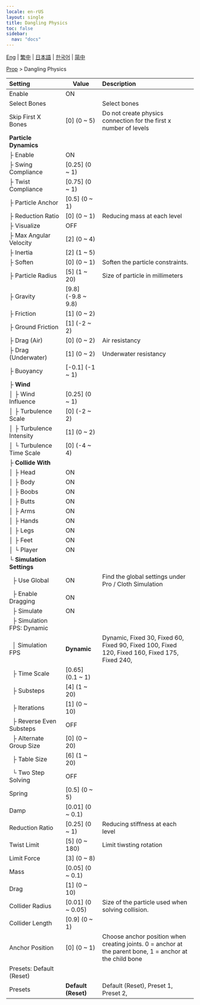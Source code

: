 ```yaml
---
locale: en-rUS
layout: single
title: Dangling Physics
toc: false
sidebar:
  nav: "docs"
---
```

[Eng](/dancexr/menu/2025.4/prop/cloth_physics) | [繁中](/tw/dancexr/menu/2025.4/prop/cloth_physics) | [日本語](/jp/dancexr/menu/2025.4/prop/cloth_physics) | [한국어](/kr/dancexr/menu/2025.4/prop/cloth_physics) | [简中](/zh/dancexr/menu/2025.4/prop/cloth_physics)

[Prop](../menu#Prop) > Dangling Physics



| Setting | Value | Description |
| :--- | --- | :--- |
| Enable | ON | 
| Select Bones || Select bones
| Skip First X Bones | [0] (0 ~ 5) | Do not create physics connection for the first x number of levels
| **Particle Dynamics** | | 
| ├&nbsp;Enable | ON | 
| ├&nbsp;Swing Compliance | [0.25] (0 ~ 1) | 
| ├&nbsp;Twist Compliance | [0.75] (0 ~ 1) | 
| ├&nbsp;Particle Anchor | [0.5] (0 ~ 1) | 
| ├&nbsp;Reduction Ratio | [0] (0 ~ 1) | Reducing mass at each level
| ├&nbsp;Visualize | OFF | 
| ├&nbsp;Max Angular Velocity | [2] (0 ~ 4) | 
| ├&nbsp;Inertia | [2] (1 ~ 5) | 
| ├&nbsp;Soften | [0] (0 ~ 1) | Soften the particle constraints.
| ├&nbsp;Particle Radius | [5] (1 ~ 20) | Size of particle in millimeters
| ├&nbsp;Gravity | [9.8] (-9.8 ~ 9.8) | 
| ├&nbsp;Friction | [1] (0 ~ 2) | 
| ├&nbsp;Ground Friction | [1] (-2 ~ 2) | 
| ├&nbsp;Drag (Air) | [0] (0 ~ 2) | Air resistancy
| ├&nbsp;Drag (Underwater) | [1] (0 ~ 2) | Underwater resistancy
| ├&nbsp;Buoyancy | [-0.1] (-1 ~ 1) | 
| ├&nbsp;**Wind** | | 
| │&nbsp;├&nbsp;Wind Influence | [0.25] (0 ~ 1) | 
| │&nbsp;├&nbsp;Turbulence Scale | [0] (-2 ~ 2) | 
| │&nbsp;├&nbsp;Turbulence Intensity | [1] (0 ~ 2) | 
| │&nbsp;└&nbsp;Turbulence Time Scale | [0] (-4 ~ 4) | 
| ├&nbsp;**Collide With** | | 
| │&nbsp;├&nbsp;Head | ON | 
| │&nbsp;├&nbsp;Body | ON | 
| │&nbsp;├&nbsp;Boobs | ON | 
| │&nbsp;├&nbsp;Butts | ON | 
| │&nbsp;├&nbsp;Arms | ON | 
| │&nbsp;├&nbsp;Hands | ON | 
| │&nbsp;├&nbsp;Legs | ON | 
| │&nbsp;├&nbsp;Feet | ON | 
| │&nbsp;└&nbsp;Player | ON | 
| └&nbsp;**Simulation Settings** | | 
| &nbsp;&nbsp;├&nbsp;Use Global | ON | Find the global settings under Pro / Cloth Simulation
| &nbsp;&nbsp;├&nbsp;Enable Dragging | ON | 
| &nbsp;&nbsp;├&nbsp;Simulate | ON | 
| &nbsp;&nbsp;├&nbsp;Simulation FPS: Dynamic || 
| &nbsp;&nbsp;│&nbsp;Simulation FPS | **Dynamic** | Dynamic, Fixed 30, Fixed 60, Fixed 90, Fixed 100, Fixed 120, Fixed 160, Fixed 175, Fixed 240,  |
| &nbsp;&nbsp;├&nbsp;Time Scale | [0.65] (0.1 ~ 1) | 
| &nbsp;&nbsp;├&nbsp;Substeps | [4] (1 ~ 20) | 
| &nbsp;&nbsp;├&nbsp;Iterations | [1] (0 ~ 10) | 
| &nbsp;&nbsp;├&nbsp;Reverse Even Substeps | OFF | 
| &nbsp;&nbsp;├&nbsp;Alternate Group Size | [0] (0 ~ 20) | 
| &nbsp;&nbsp;├&nbsp;Table Size | [6] (1 ~ 20) | 
| &nbsp;&nbsp;└&nbsp;Two Step Solving | OFF | 
| Spring | [0.5] (0 ~ 5) | 
| Damp | [0.01] (0 ~ 0.1) | 
| Reduction Ratio | [0.25] (0 ~ 1) | Reducing stiffness at each level
| Twist Limit | [5] (0 ~ 180) | Limit tiwsting rotation
| Limit Force | [3] (0 ~ 8) | 
| Mass | [0.05] (0 ~ 0.1) | 
| Drag | [1] (0 ~ 10) | 
| Collider Radius | [0.01] (0 ~ 0.05) | Size of the particle used when solving collision.
| Collider Length | [0.9] (0 ~ 1) | 
| Anchor Position | [0] (0 ~ 1) | Choose anchor position when creating joints. 0 = anchor at the parent bone, 1 = anchor at the child bone
| Presets: Default (Reset) || 
| Presets | **Default (Reset)** | Default (Reset), Preset 1, Preset 2,  |
